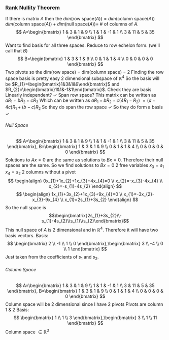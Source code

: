 ### Rank Nullity Theorem
If there is matrix $A$ then the $dim($row space$(A))=dim($column space$(A))$
$dim($column space$(A))+dim($null space$(A))=$ # of columns of $A$.
$$
A=\begin{bmatrix}
1 & 3 & 1 & 9 \\
1 & 1 & -1 & 1 \\
3 & 11 & 5 & 35
\end{bmatrix}
$$
Want to find basis for all three spaces.
Reduce to row echelon form. (we'll call that $B$)
$$
B=\begin{bmatrix}
1 & 3 & 1 & 9 \\
0 & 1 & 1 & 4 \\
0 & 0 & 0 & 0
\end{bmatrix}
$$
Two pivots so the dim(row space) = dim(column space) = 2
Finding the row space basis is pretty easy
	2 dimensional subspace of $\mathbb{R}^4$
	So the basis will be $R_{1}=\begin{bmatrix}1&3&1&9\end{bmatrix}$ and $R_{2}=\begin{bmatrix}1&1&-1&1\end{bmatrix}$.
	Check they are basis
		Linearly independent? $\checkmark$
		Span row space?
			This matrix can be written as $aR_{1}+bR_{2}+cR_{3}$
			Which can be written as $aR_{1}+bR_{2}+c(4R_{1}-R_{2})$
			$=(a+4c)R_{1}+(b-c)R_{2}$
			So they do span the row space
			$\checkmark$
		So they do form a basis $\checkmark$

###### Null Space
$$
A=\begin{bmatrix}
1 & 3 & 1 & 9 \\
1 & 1 & -1 & 1 \\
3 & 11 & 5 & 35
\end{bmatrix}, B=\begin{bmatrix}
1 & 3 & 1 & 9 \\
0 & 1 & 1 & 4 \\
0 & 0 & 0 & 0
\end{bmatrix}
$$
Solutions to $Ax=0$ are the same as solutions to $Bx=0$. Therefore their null spaces are the same.
So we find solutions to $Bx=0$
2 free variables
$x_{3}=s_{1}$
$x_{4}=s_{2}$
2 columns without a pivot
$$
\begin{align}
0x_{1}+1x_{2}+1x_{3}+4x_{4}=0 \\
x_{2}=-x_{3}-4x_{4} \\
x_{2}=-s_{1}-4s_{2}
\end{align}
$$
$$
\begin{align}
1x_{1}+3x_{2}+1x_{3}+9x_{4}=0 \\
x_{1}=-3x_{2}-x_{3}-9x_{4} \\
x_{1}=2s_{1}+3s_{2} 
\end{align}
$$
So the null space is
$$\begin{bmatrix}2s_{1}+3s_{2}\\-s_{1}-4s_{2}\\s_{1}\\s_{2}\end{bmatrix}$$
This null space of $A$ is 2 dimensional and in $\mathbb{R}^4$.
Therefore it will have two basis vectors.
Basis:
$$
\begin{bmatrix}
2 \\
-1 \\
1 \\
0
\end{bmatrix},\begin{bmatrix}
3 \\
-4 \\
0 \\
1
\end{bmatrix}
$$
Just taken from the coefficients of $s_{1}$ and $s_{2}$.

###### Column Space
$$
A=\begin{bmatrix}
1 & 3 & 1 & 9 \\
1 & 1 & -1 & 1 \\
3 & 11 & 5 & 35
\end{bmatrix}, B=\begin{bmatrix}
1 & 3 & 1 & 9 \\
0 & 1 & 1 & 4 \\
0 & 0 & 0 & 0
\end{bmatrix}
$$
Column space will be 2 dimensional since I have 2 pivots
Pivots are column 1 & 2
Basis:
$$
\begin{bmatrix}
1 \\
1 \\
3
\end{bmatrix},\begin{bmatrix}
3 \\
1 \\
11
\end{bmatrix}
$$
Column space $\in \mathbb{R}^3$
